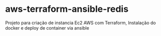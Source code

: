# aws-terraform-ansible-redis
Projeto para criação de instancia Ec2 AWS com Terraform, Instalação do docker e deploy de container via ansible

